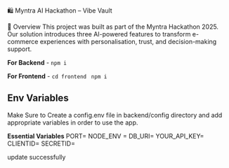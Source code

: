 🛍️ Myntra AI Hackathon – Vibe Vault

📌 Overview
This project was built as part of the Myntra Hackathon 2025.
Our solution introduces three AI-powered features to transform e-commerce experiences with personalisation, trust, and decision-making support.


**For Backend** - `npm i`

**For Frontend** - `cd frontend` ` npm i`

## Env Variables

Make Sure to Create a config.env file in backend/config directory and add appropriate variables in order to use the app.

**Essential Variables**
PORT=
NODE_ENV = 
DB_URI=
YOUR_API_KEY=
CLIENTID=
SECRETID=

update successfully

